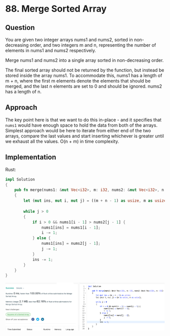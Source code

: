 # 88. Merge Sorted Array

## Question

You are given two integer arrays nums1 and nums2, sorted in non-decreasing order, and two integers m and n, representing the number of elements in nums1 and nums2 respectively.

Merge nums1 and nums2 into a single array sorted in non-decreasing order.

The final sorted array should not be returned by the function, but instead be stored inside the array nums1. To accommodate this, nums1 has a length of m + n, where the first m elements denote the elements that should be merged, and the last n elements are set to 0 and should be ignored. nums2 has a length of n.

## Approach

The key point here is that we want to do this in-place - and it specifies that `nums1` would have enough space to hold the data from both of the arrays. Simplest approach would be here to iterate from either end of the two arrays, compare the last values and start inserting whichever is greater until we exhaust all the values. O(n + m) in time complexity.

## Implementation

Rust:

```rust
impl Solution 
{
    pub fn merge(nums1: &mut Vec<i32>, m: i32, nums2: &mut Vec<i32>, n: i32) 
    {
        let (mut ins, mut i, mut j) = ((m + n - 1) as usize, m as usize, n as usize);
        
        while j > 0
        {
            if i > 0 && nums1[i - 1] > nums2[j - 1] {
                nums1[ins] = nums1[i - 1];
                i -= 1;
            } else {
                nums1[ins] = nums2[j - 1];
                j -= 1;
            }
            ins -= 1;
        }
    }
}
```

![Acceptance-Test](resource/0088-Merge-Sorted-Array-Rust.png)

